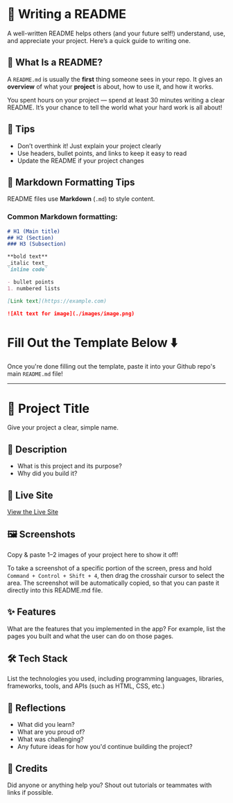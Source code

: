 # 📝 Writing a README

A well-written README helps others (and your future self!) understand, use, and appreciate your project. Here’s a quick guide to writing one.

## 📌 What Is a README?

A `README.md` is usually the **first** thing someone sees in your repo. It gives an **overview** of what your **project** is about, how to use it, and how it works.

You spent hours on your project — spend at least 30 minutes writing a clear README.
It’s your chance to tell the world what your hard work is all about!

## 🧹 Tips

- Don’t overthink it! Just explain your project clearly
- Use headers, bullet points, and links to keep it easy to read
- Update the README if your project changes

## 🎨 Markdown Formatting Tips

README files use **Markdown** (`.md`) to style content.

### Common Markdown formatting:

```markdown
# H1 (Main title)
## H2 (Section)
### H3 (Subsection)

**bold text**  
_italic text_  
`inline code`  

- bullet points
1. numbered lists

[Link text](https://example.com)

![Alt text for image](./images/image.png)
```

# Fill Out the Template Below ⬇️ 
Once you're done filling out the template, paste it into your Github repo's main `README.md` file! 

---

# 📝 Project Title

Give your project a clear, simple name.

## 📌 Description

- What is this project and its purpose? 
- Why did you build it?

## 🚀 Live Site

[View the Live Site](https://your-project.netlify.app)

## 🖼️ Screenshots

Copy & paste 1–2 images of your project here to show it off! 

To take a screenshot of a specific portion of the screen, press and hold `Command + Control + Shift + 4`, then drag the crosshair cursor to select the area. The screenshot will be automatically copied, so that you can paste it directly into this README.md file. 

## ✨ Features

What are the features that you implemented in the app? For example, list the pages you built and what the user can do on those pages. 

## 🛠️ Tech Stack

List the technologies you used, including programming languages, libraries, frameworks, tools, and APIs (such as HTML, CSS, etc.) 

## 💭 Reflections

- What did you learn?
- What are you proud of?
- What was challenging?
- Any future ideas for how you'd continue building the project?

## 🙌 Credits

Did anyone or anything help you? Shout out tutorials or teammates with links if possible. 
